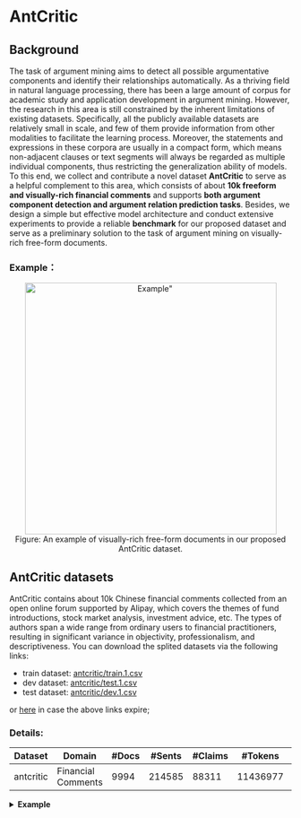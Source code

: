 # AntCritic
## Background
The task of argument mining aims to detect all possible argumentative components and identify their relationships 
automatically. As a thriving field in natural language processing, there has been a large amount of corpus for 
academic study and application development in argument mining. However, the research in this area is still 
constrained by the inherent limitations of existing datasets. Specifically, all the publicly available 
datasets are relatively small in scale, and few of them provide information from other modalities to facilitate 
the learning process. Moreover, the statements and expressions in these corpora are usually in a compact form, 
which means non-adjacent clauses or text segments will always be regarded as multiple individual components, 
thus restricting the generalization ability of models. To this end, we collect and contribute a novel dataset 
**AntCritic** to serve as a helpful complement to this area, which consists of about **10k freeform and visually-rich 
financial comments** and supports **both argument component detection and argument relation prediction tasks**. 
Besides, we design a simple but effective model architecture and conduct extensive experiments to provide 
a reliable **benchmark** for our proposed dataset and serve as a preliminary solution to the task of argument mining 
on visually-rich free-form documents.

### Example：

<center class="half">
<img width="449" alt=Example" src="https://user-images.githubusercontent.com/113573331/207008116-d539090e-7925-41d1-8ebf-6dcfdbaea658.png">
<br> Figure: An example of visually-rich free-form documents in our proposed AntCritic dataset.
</center>


## AntCritic datasets
<p>
AntCritic contains about 10k Chinese financial comments collected from an open online forum supported by Alipay, 
which covers the themes of fund introductions, stock market analysis, investment advice, etc. The types of authors 
span a wide range from ordinary users to financial practitioners, resulting in significant variance in objectivity, 
professionalism, and descriptiveness. You can download the splited datasets via the following links:
</p>

* train dataset: [antcritic/train.1.csv](https://tianchi.aliyun.com/dataset/142920)
* dev dataset: [antcritic/test.1.csv](https://tianchi.aliyun.com/dataset/142920)
* test dataset: [antcritic/dev.1.csv](https://tianchi.aliyun.com/dataset/142920)

or [here](https://drive.google.com/file/d/1WW_S5ZNCsRCjca4ud2NYfBrBrwAxt0cp/view?usp=sharing) in case the above links expire;

### Details:

  | Dataset                 | Domain | #Docs       | #Sents | #Claims | #Tokens   | Unit | Relation?| Modal | Lang|
  |--------------------|--------|---------|----------|-----------|-----------|---------|---------|---------|---------|
  | antcritic                | Financial Comments | 9994  | 214585 | 88311   | 11436977 | Segment    | Yes | Text&HTML| Chinese|
 

  <details>
  <summary><b>Example</b></summary>
  
  | field | detail                                                                                                                                                                                                                                                                                                                                                                  | field type          | example                                                                                                                                                                                                                                                                                                                                                                                                                                                                                                                                                                                                                                                                                                                                                                                                                                                                                                                                                                                                                                                                                                                                                                                                                                                                                                                                                                                                                                                                                                                                                                                                                                                                                                                                                                                                                                                                                                                                                                                                                                                                                                                                                                                                                                                                                                                                                                                                                                                                                                                                                                                                                                                                                                                                                                                                                                                                                                                                                                                                                                                                                                                                                                                                                                                                                                                                                                                                                                                                                                                                                                                                                                                                                                                                                                                                                                                                                                                                                                                                                                                                                                                                                                          |
  |-------------------------------------------------------------------------------------------------------------------------------------------------------------------------------------------------------------------------------------------------------------------------------------------------------------------------------------------------------------------------|---------------------|----------------------------------------------------------------------------------------------------------------------------------------------------------------------------------------------------------------------------------------------------------------------------------------------------------------------------------------------------------------------------------------------------------------------------------------------------------------------------------------------------------------------------------------------------------------------------------------------------------------------------------------------------------------------------------------------------------------------------------------------------------------------------------------------------------------------------------------------------------------------------------------------------------------------------------------------------------------------------------------------------------------------------------------------------------------------------------------------------------------------------------------------------------------------------------------------------------------------------------------------------------------------------------------------------------------------------------------------------------------------------------------------------------------------------------------------------------------------------------------------------------------------------------------------------------------------------------------------------------------------------------------------------------------------------------------------------------------------------------------------------------------------------------------------------------------------------------------------------------------------------------------------------------------------------------------------------------------------------------------------------------------------------------------------------------------------------------------------------------------------------------------------------------------------------------------------------------------------------------------------------------------------------------------------------------------------------------------------------------------------------------------------------------------------------------------------------------------------------------------------------------------------------------------------------------------------------------------------------------------------------------------------------------------------------------------------------------------------------------------------------------------------------------------------------------------------------------------------------------------------------------------------------------------------------------------------------------------------------------------------------------------------------------------------------------------------------------------------------------------------------------------------------------------------------------------------------------------------------------------------------------------------------------------------------------------------------------------------------------------------------------------------------------------------------------------------------------------------------------------------------------------------------------------------------------------------------------------------------------------------------------------------------------------------------------------------------------------------------------------------------------------------------------------------------------------------------------------------------------------------------------------------------------------------------------------------------------------------------------------------------------------------------------------------------------------------------------------------------------------------------------------------------------------------------------|-------------------------------------------------------------------------------------------------------------------------------------------------------------------------------------------------------------------------------------------------------------------------------------------------------------------------------------------------------------------------------------------------------------------------------------------------------------------------------------------------------------------------------------------------------------------------------------------------------------------------------------------------------------------------------------------------------------------------------------------------------------------------------------------------------------------------------------------------------------------------------------------------------------------------------------------------------------------------------------------------------------------------------------------------------------------------------------------------------------------------------------------------------------------------------------------------------------------------------------------------------------------------------------------------------------------------------------------------------------------------------------------------------------------------------------------------------------------------------------------------------------------------------------------------------------------------------------------------------------------------------------------------------------------------------------------------------------------------------------------------------------------------------------------------------------------------------------------------------------------------------------------------------------------------------------------------------------------------------------------------------------------------------------------------------------------------------------------------------------------------------------------------------------------------------------------------------------------------------------------------------------------------------------------------------------------------------------------------------------------------------------------------------------------------------------------------------------------------------------------------------------------------------------------------------------------------------------------------------------------------------------------------------------------------------------------------------------------------------------------------------------------------------------------------------------------------------------------------------------------------------------------------------------------------------------------------------------------------------------------------------------------------------------------------------------------------------------------------------------------------------------------------------------------------------------------------------------------------------------------------------------------------------------------------------------------------------------------------------------------------------------------------------------------------------------------------------------------------------------------------------------------------------------------------------------------------------------------------------------------------------------------------------------------------------------------------------------------------------------------------------------------------------------------------------------------------------------------------------------------------------------------------------------------------------------------------------------------------------------------------------------------------------------------------------------------------------------------------------------------------------------|
  | srcs  | 原始文章                                                                                                                                                                                                                                                                                                                                                                    | string              | （1）一波行情，往大了说，都是时代的礼物，比如12年重工业见顶后，内需服务消费，代表品种消费股投资，我常说4点，社交属性、成瘾性（复购率）、产品生命力、金融属性；综合而言，为何酒是最好的品种，没有之一呢，比如社交属性，举个小例子，酒庄上最容易明白的就是关系，你说客户让我来参加一个酒局，你来不来？你肯定得来啊，这是给客户来表诚意来了，我来了，又喝多了，出丑了。我把我的面子全给放下了，这某种情况来说，就是给客户的诚意的抵押物呀。比如从低度酒到高度酒啊，可能是一个我们从熟人社会向生人社会变迁的这么一个过程，要迅速的找到这个四十度、五十度甚至六十度的东西呢，把我们的情绪顶起来。\n往后，19年缩表减税搞好资本市场，就类似美股1980，结束了漂亮50，为啥说是19年而不是20年或21年呢，觉得是疫情再放水，导致了这个周期被延后，严格点说消费周期是19年结束了。往后就制造业起来，光伏、锂电为代表的能源革命，既然也是时代礼物，那么通常三波走势，第一波先来个2-3倍，比如价格从10块干到40，然后回撤50%，然后再来一波3倍以上行情，从20干到70，然后再回落个下，然后上涨到80-100，这么完整一轮行情就结束了，龙头品种10倍。现在锂电处于第二波主升浪的末端，很多标的完成了50%回撤后的3倍以上行情了，所以我给的建议是有格局的选手，认为基本面不断刷新大家认知的，可以坚定持股，哪怕是顶部也是阶段性的或是走势复合型的，不用在意一时波动，喜欢拥抱波动的觉得不妨可以减仓。\n赣锋锂业上修业绩预告，预计上半年净利润13亿元-16亿元，同比增长730.75%-922.46%，此前预计盈利8亿元-12亿元。\n这波跟容百一起，也算给大家账户增值助力不少。\n（2）说说车载摄像头光学设备，负面的觉得摄像头这东西一直觉得没啥利润，也没啥技术含量，你说占了个认证优势吧，一般车企都要认证几家的摄像头，也不是就它一家，再说了，你汽车摄像头再多也比不上手机吧。乐观的觉得，一个汽车摄像头相当于3个手机摄像头，相关企业给自己带来的增量是明显的，另外摄像头不至于新能源车，2500w台车，每车10个，得有2.5个摄像头，跟手机也差不多了。不过甭管乐观还是负面，一个道理总是错不了的，智能万联时代，信息汲取，他需要一个入口，视觉，靠摄像头光学是最重要的来源。长期拥抱光学资产，从上游的芯片到下游的模组企业。\n（3）风电这个风电，能源行业就看运营商对折旧的容忍度，要让运营商相信可以把成本降下来，快速实现平价，但风电成本曲线与光伏不同，与产品规模效应和大型化相关，我们之前缺乏大型海工平台，然后陆地跟近海优势风力资源可开发资源不多。\n无非就是成本上，就是随着超大风机12MW以上以及漂浮式技术的出现，海上风电度电成本快速下降。\n暂时列入观察窗口！看装机能否上去，成本能否下来！\n                                                                                                                                                                                                                                                                                                                                                                                                                                                                                                                                                                                                                                                                                                                                                                                                                                                                                                                                                                                                                                                                                                                                                                                                                                                                                                                                                                                                                                                                                                                                                                                                                                                                                                                                                                                                                                                                                                                                                                                                                                                                                                                                                                                                                                                                                                                                                                                                                                                                                                                                                                                                                                                                                                                                                                                                                                                                                                                                                  |
  | sents | 分隔句子(依据标点+html标签), 从0开始标号；                                                                                                                                                                                                                                                                                                                                              | json string         | "{""0"": ""（1）"", ""1"": ""一波行情，往大了说，都是时代的礼物，比如12年重工业见顶后，内需服务消费，代表品种消费股投资，我常说4点，社交属性、成瘾性（复购率）、产品生命力、金融属性；"", ""2"": ""综合而言，为何酒是最好的品种，没有之一呢，比如社交属性，举个小例子，酒庄上最容易明白的就是关系，你说客户让我来参加一个酒局，你来不来？"", ""3"": ""你肯定得来啊，这是给客户来表诚意来了，我来了，又喝多了，出丑了。"", ""4"": ""我把我的面子全给放下了，这某种情况来说，就是给客户的诚意的抵押物呀。"", ""5"": ""比如从低度酒到高度酒啊，可能是一个我们从熟人社会向生人社会变迁的这么一个过程，要迅速的找到这个四十度、五十度甚至六十度的东西呢，把我们的情绪顶起来。"", ""6"": ""往后，19年缩表减税搞好资本市场，就类似美股1980，结束了漂亮50，为啥说是19年而不是20年或21年呢，觉得是疫情再放水，导致了这个周期被延后，严格点说消费周期是19年结束了。"", ""7"": ""往后就制造业起来，光伏、锂电为代表的能源革命，既然也是时代礼物，那么通常三波走势，第一波先来个2-3倍，比如价格从10块干到40，然后回撤50%，然后再来一波3倍以上行情，从20干到70，然后再回落个下，然后上涨到80-100，这么完整一轮行情就结束了，龙头品种10倍。"", ""8"": ""现在锂电处于第二波主升浪的末端，很多标的完成了50%回撤后的3倍以上行情了，所以我给的建议是有格局的选手，认为基本面不断刷新大家认知的，可以坚定持股，哪怕是顶部也是阶段性的或是走势复合型的，不用在意一时波动，喜欢拥抱波动的觉得不妨可以减仓。"", ""9"": ""赣锋锂业上修业绩预告，预计上半年净利润13亿元-16亿元，同比增长730.75%-922.46%，此前预计盈利8亿元-12亿元。"", ""10"": ""这波跟容百一起，也算给大家账户增值助力不少。"", ""11"": ""（2）"", ""12"": ""说说车载摄像头光学设备，负面的觉得摄像头这东西一直觉得没啥利润，也没啥技术含量，你说占了个认证优势吧，一般车企都要认证几家的摄像头，也不是就它一家，再说了，你汽车摄像头再多也比不上手机吧。"", ""13"": ""乐观的觉得，一个汽车摄像头相当于3个手机摄像头，相关企业给自己带来的增量是明显的，另外摄像头不至于新能源车，2500w台车，每车10个，得有2.5个摄像头，跟手机也差不多了。"", ""14"": ""不过甭管乐观还是负面，一个道理总是错不了的，智能万联时代，信息汲取，他需要一个入口，视觉，靠摄像头光学是最重要的来源。"", ""15"": ""长期拥抱光学资产，从上游的芯片到下游的模组企业。"", ""16"": ""（3）风电"", ""17"": ""这个风电，能源行业就看运营商对折旧的容忍度，要让运营商相信可以把成本降下来，快速实现平价，但风电成本曲线与光伏不同，与产品规模效应和大型化相关，我们之前缺乏大型海工平台，然后陆地跟近海优势风力资源可开发资源不多。"", ""18"": ""无非就是成本上，就是随着超大风机12MW以上以及漂浮式技术的出现，海上风电度电成本快速下降。"", ""19"": ""暂时列入观察窗口！"", ""20"": ""看装机能否上去，成本能否下来！""}"                                                                                                                                                                                                                                                                                                                                                                                                                                                                                                                                                                                                                                                                                                                                                                                                                                                                                                                                                                                                                                                                                                                                                                                                                                                                                                                                                                                                                                                                                                                                                                                                                                                                                                                                                                                                                                                                                                                                                                                                                                                                                                                                                                                                                                                                                                                                                                                                                                                                                                                                                                                                                                                                    |
  | tags  | a. "font-size"：字体大小，分为三类：本文最常出现的大小（0），比常见大小更大（1）， 更小（2）; <br> b. "color"：前景颜色，只要有前景颜色即为1，否则为0； <br> c. "background-color"：背景颜色，只要有背景颜色，即为1，否则为0；<br> d. "sns-small-title"：是否是小标题；<br> e. "sns-blob-tl"：是否是副标题；<br> f. "strong"：是否加粗；<br> g. "supertalk"：是否是话题标识符（#），是即为1，否则为0; <br> h. "blockquote"：是否是引用语；<br>  i. "po"：段落序号； <br> j. "pi"：段落内编号；<br> k. "h4"：是否是四级标题； | list of json string | "[{""font-size"": -1, ""color"": -1, ""background-color"": -1, ""strong"": 0, ""sns-small-title"": 0, ""sns-blob-tl"": 0, ""supertalk"": 0, ""blockquote"": 0, ""h4"": 0, ""po"": 1, ""pi"": 1}, {""font-size"": -1, ""color"": -1, ""background-color"": -1, ""strong"": 0, ""sns-small-title"": 0, ""sns-blob-tl"": 0, ""supertalk"": 0, ""blockquote"": 0, ""h4"": 0, ""po"": 2, ""pi"": 1}, {""font-size"": -1, ""color"": -1, ""background-color"": -1, ""strong"": 0, ""sns-small-title"": 0, ""sns-blob-tl"": 0, ""supertalk"": 0, ""blockquote"": 0, ""h4"": 0, ""po"": 2, ""pi"": 2}, {""font-size"": -1, ""color"": -1, ""background-color"": -1, ""strong"": 0, ""sns-small-title"": 0, ""sns-blob-tl"": 0, ""supertalk"": 0, ""blockquote"": 0, ""h4"": 0, ""po"": 2, ""pi"": 3}, {""font-size"": -1, ""color"": -1, ""background-color"": -1, ""strong"": 0, ""sns-small-title"": 0, ""sns-blob-tl"": 0, ""supertalk"": 0, ""blockquote"": 0, ""h4"": 0, ""po"": 2, ""pi"": 4}, {""font-size"": -1, ""color"": -1, ""background-color"": -1, ""strong"": 0, ""sns-small-title"": 0, ""sns-blob-tl"": 0, ""supertalk"": 0, ""blockquote"": 0, ""h4"": 0, ""po"": 2, ""pi"": 5}, {""font-size"": -1, ""color"": -1, ""background-color"": -1, ""strong"": 0, ""sns-small-title"": 0, ""sns-blob-tl"": 0, ""supertalk"": 0, ""blockquote"": 0, ""h4"": 0, ""po"": 3, ""pi"": 1}, {""font-size"": -1, ""color"": -1, ""background-color"": -1, ""strong"": 0, ""sns-small-title"": 0, ""sns-blob-tl"": 0, ""supertalk"": 0, ""blockquote"": 0, ""h4"": 0, ""po"": 3, ""pi"": 2}, {""font-size"": -1, ""color"": -1, ""background-color"": -1, ""strong"": 0, ""sns-small-title"": 0, ""sns-blob-tl"": 0, ""supertalk"": 0, ""blockquote"": 0, ""h4"": 0, ""po"": 3, ""pi"": 3}, {""font-size"": -1, ""color"": -1, ""background-color"": -1, ""strong"": 0, ""sns-small-title"": 0, ""sns-blob-tl"": 0, ""supertalk"": 0, ""blockquote"": 0, ""h4"": 0, ""po"": 4, ""pi"": 1}, {""font-size"": -1, ""color"": -1, ""background-color"": -1, ""strong"": 0, ""sns-small-title"": 0, ""sns-blob-tl"": 0, ""supertalk"": 0, ""blockquote"": 0, ""h4"": 0, ""po"": 5, ""pi"": 1}, {""font-size"": -1, ""color"": -1, ""background-color"": -1, ""strong"": 0, ""sns-small-title"": 0, ""sns-blob-tl"": 0, ""supertalk"": 0, ""blockquote"": 0, ""h4"": 0, ""po"": 6, ""pi"": 1}, {""font-size"": -1, ""color"": -1, ""background-color"": -1, ""strong"": 0, ""sns-small-title"": 0, ""sns-blob-tl"": 0, ""supertalk"": 0, ""blockquote"": 0, ""h4"": 0, ""po"": 7, ""pi"": 1}, {""font-size"": -1, ""color"": -1, ""background-color"": -1, ""strong"": 0, ""sns-small-title"": 0, ""sns-blob-tl"": 0, ""supertalk"": 0, ""blockquote"": 0, ""h4"": 0, ""po"": 7, ""pi"": 2}, {""font-size"": -1, ""color"": -1, ""background-color"": -1, ""strong"": 0, ""sns-small-title"": 0, ""sns-blob-tl"": 0, ""supertalk"": 0, ""blockquote"": 0, ""h4"": 0, ""po"": 7, ""pi"": 3}, {""font-size"": -1, ""color"": -1, ""background-color"": -1, ""strong"": 0, ""sns-small-title"": 0, ""sns-blob-tl"": 0, ""supertalk"": 0, ""blockquote"": 0, ""h4"": 0, ""po"": 7, ""pi"": 4}, {""font-size"": -1, ""color"": -1, ""background-color"": -1, ""strong"": 0, ""sns-small-title"": 0, ""sns-blob-tl"": 0, ""supertalk"": 0, ""blockquote"": 0, ""h4"": 0, ""po"": 8, ""pi"": 1}, {""font-size"": -1, ""color"": -1, ""background-color"": -1, ""strong"": 0, ""sns-small-title"": 0, ""sns-blob-tl"": 0, ""supertalk"": 0, ""blockquote"": 0, ""h4"": 0, ""po"": 9, ""pi"": 1}, {""font-size"": -1, ""color"": -1, ""background-color"": -1, ""strong"": 0, ""sns-small-title"": 0, ""sns-blob-tl"": 0, ""supertalk"": 0, ""blockquote"": 0, ""h4"": 0, ""po"": 10, ""pi"": 1}, {""font-size"": -1, ""color"": -1, ""background-color"": -1, ""strong"": 0, ""sns-small-title"": 0, ""sns-blob-tl"": 0, ""supertalk"": 0, ""blockquote"": 0, ""h4"": 0, ""po"": 11, ""pi"": 1}, {""font-size"": -1, ""color"": -1, ""background-color"": -1, ""strong"": 0, ""sns-small-title"": 0, ""sns-blob-tl"": 0, ""supertalk"": 0, ""blockquote"": 0, ""h4"": 0, ""po"": 11, ""pi"": 2}]" |
  | trgs  | 标注结果, results字段： <br> a. MajorClaim - 主论点; <br> b. Claim_{i} - 第i个子论点; <br> c.Premise_\<i>_\<j> - 第i个子论点的第j个子论据, 0<=i<=8, 0<=j<=4; 一个主论点，最多8个子论点，每个子论点最多4个论据；<br> d. relations字段: <br> &ensp;&ensp; 子论点和主论点的关系： 默认值是-1，表示不存在该关系，1是支持，0是反驳，2是有关，3是无关；<br>&ensp;&ensp; 子论点和论据的关系：默认值是-1，表示不存在该关系，1是支持，0是反驳；                                                               | json string         | "{""results"": {""MajorClaim"": [7], ""Claim_1"": [2], ""Claim_2"": [8], ""Claim_3"": [12, 15], ""Claim_4"": [16, 19, 20], ""Claim_5"": [], ""Claim_6"": [], ""Claim_7"": [], ""Claim_8"": [], ""Premise_1_1"": [3, 4], ""Premise_1_2"": [5], ""Premise_1_3"": [], ""Premise_1_4"": [], ""Premise_2_1"": [6], ""Premise_2_2"": [], ""Premise_2_3"": [9, 10], ""Premise_2_4"": [], ""Premise_3_1"": [], ""Premise_3_2"": [13, 14], ""Premise_3_3"": [], ""Premise_3_4"": [], ""Premise_4_1"": [17], ""Premise_4_2"": [18], ""Premise_4_3"": [], ""Premise_4_4"": [], ""Premise_5_1"": [], ""Premise_5_2"": [], ""Premise_5_3"": [], ""Premise_5_4"": [], ""Premise_6_1"": [], ""Premise_6_2"": [], ""Premise_6_3"": [], ""Premise_6_4"": [], ""Premise_7_1"": [], ""Premise_7_2"": [], ""Premise_7_3"": [], ""Premise_7_4"": [], ""Premise_8_1"": [], ""Premise_8_2"": [], ""Premise_8_3"": [], ""Premise_8_4"": []}, ""relations"": {""Claim_1"": 3, ""Claim_2"": 1, ""Claim_3"": 0, ""Claim_4"": 1, ""Claim_5"": -1, ""Claim_6"": -1, ""Claim_7"": -1, ""Claim_8"": -1, ""Premise_1_1"": 1, ""Premise_1_2"": 1, ""Premise_1_3"": -1, ""Premise_1_4"": -1, ""Premise_2_1"": 1, ""Premise_2_2"": 1, ""Premise_2_3"": 1, ""Premise_2_4"": -1, ""Premise_3_1"": -1, ""Premise_3_2"": 1, ""Premise_3_3"": -1, ""Premise_3_4"": -1, ""Premise_4_1"": 1, ""Premise_4_2"": 1, ""Premise_4_3"": -1, ""Premise_4_4"": -1, ""Premise_5_1"": -1, ""Premise_5_2"": -1, ""Premise_5_3"": -1, ""Premise_5_4"": -1, ""Premise_6_1"": -1, ""Premise_6_2"": -1, ""Premise_6_3"": -1, ""Premise_6_4"": -1, ""Premise_7_1"": -1, ""Premise_7_2"": -1, ""Premise_7_3"": -1, ""Premise_7_4"": -1, ""Premise_8_1"": -1, ""Premise_8_2"": -1, ""Premise_8_3"": -1, ""Premise_8_4"": -1}, ""url"": ""https://alphaq.alipay.com/index_manage.htm#/mark?taskId=545757&subTaskId=10148412928&isPreview=1&tntInstId=caeaf603""}"                                                                                                                                                                                                                                                                                                                                                                                                                                                                                                                                                                                                                                                                                                                                                                                                                                                                                                                                                                                                                                                                                                                                                                                                                                                                                                                                                                                                                                                                                                                                                                                                                                                                                                                                                                                                                                                                                                                                                                                                                                                                                                                                                                                                                                                                             |


## Model architecture
<center class="half">
<img width="732" alt="architecture" src="https://user-images.githubusercontent.com/113573331/207002976-3c22a56b-ea77-4bff-8f79-1267c2593090.png">
<br> Figure: Overall architecture diagram of segment-level model. Better viewed in color.
</center>


## Quick start
### Python env

install packages: `pip install -r requirements.txt` 

### Checkpoints

pretrained models:
* char: pretrained_model/paraphrase-xlm-r-multilingual-v1 
* word: pretrained_model/FinBERT_L-12_H-768_A-12_pytorch

the checkpoints that fine-tuned on AntCritic dataset:
* char: checkpoints/char/models-9.pt
* word: checkpoints/word/models-12.pt

the model(Figure 4 in paper) trained on AntCritic dataset:
* checkpoints/GRU/models-7.pt

you can download pretrained models [here](https://drive.google.com/file/d/1d8fb3OrYEtSGK6e0objRRSmrTAI_V9a_/view?usp=sharing) and checkpoints [here](https://drive.google.com/file/d/1qXFfb3SWSDFN-qvPWG2k16RJoMJZ4P0U/view?usp=sharing);

### Preprocess data and train models
- preprocess data to get the *_1.hdf5 format for the FirstStageModel or you can download [here](https://drive.google.com/file/d/1G-XQBgTKuWRhIkg4QYfWNvBptxtidzc1/view?usp=sharing):

  `python preprocess/new_preprocess.py`

- train FirstStageModel: change _c.model.name in config/config.py to 'FirstStageModel' (you may also need to specify your "saved_path")

  `python first_main.py --config use_word`

- preprocess data to get the *_2.hdf5 format for the SecondStageModel (if you don't want to fine-tune char_model and word_model, simply use checkpoints/char/models-9.pt & checkpoints/word/models-12.pt) or you can download [here](https://drive.google.com/file/d/1zV0Eq0Oaa1tWK_1cZqlkSjyLIdmc9HyF/view?usp=sharing):

  `python preprocess/second_stage.py`

- train SecondStageModel: change _c.model.name in config/config.py to 'SecondStageModel' (you may also need to specify your "saved_path")

  `python second_main.py --config use_gru`


## Citation

If you find our work useful, please consider citing:

```
@article{Zhao2022AntCriticAM,
  title={AntCritic: Argument Mining for Free-Form and Visually-Rich Financial Comments},
  author={Yang Zhao and Wenqiang Xu and Xuan Lin and Jingjing Huo and Hong Chen and Zhou Zhao},
  journal={ArXiv},
  year={2022},
  volume={abs/2208.09612}
}
```

